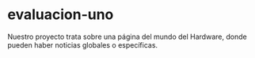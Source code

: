 # evaluacion-uno

Nuestro proyecto trata sobre una página del mundo del Hardware, donde pueden haber noticias globales o específicas.
